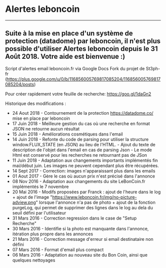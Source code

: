 Alertes leboncoin
====================

----------------------------------------------------------------------------------------------------------------------------------------
Suite à la mise en place d'un système de protection (datadome) par leboncoin, il n'est plus possible d'utiliser Alertes leboncoin depuis le 31 Août 2018.
Votre aide est bienvenue :)
----------------------------------------------------------------------------------------------------------------------------------------

Script d'alertes email leboncoin.fr via Google Docs
Fork du projet de St3ph-fr (https://plus.google.com/u/0/b/116856005769817085204/116856005769817085204/posts)

Pour créer rapidement votre feuille de recherche: https://goo.gl/1daGn2

Historique des modifications :
 * 24 Aout 2018 - Contournement de la protection https://datadome.co/ mise en place par leboncoin
 * 17 Juin 2018 - Meilleure gestion du cas où une recherche en format JSON ne retourne aucun résultat
 * 15 Juin 2018 - Améliorations cosmétiques dans l'email 
 * 14 Juin 2018 - Refonte du code de parsing pour utiliser la structure window.FLUX_STATE (en JSON) au lieu de l'HTML.
                - Ajout du texte de description de l'objet dans l'email en cas de parsing Json
                - Le mode Html est conservé pour les recherches ne retournant pas de JSon
 * 11 Juin 2018 - Adaptation aux changements importants implémentés fin mai/début juin. Les images ne peuvent cependant plus être récupérées.
 * 14 Sept 2017 - Correction: images n'apparaissant plus dans les emails
 * 01 Aout 2017 - Gère le cas où aucun prix n'est précisé dans l'annonce
 * 08 Nov  2016 - Adaptation aux changements du site LeBonCoin.fr implémentés le 7 novembre
 * 20 Mai  2016 - Modifs proposées par Franck : ajout de l'heure dans le log + ajout de l'image "https://www.leboncoin.fr/img/no-picture-adview.png" lorsque l'annonce n'a pas de photo + ajout de la fonction purgeLog, qui permet de supprimer des lignes dans le log au dela du seuil défini par l'utilisateur
 * 31 Mars 2016 - Correction regression dans le case de "Setup Recherche"
 * 30 Mars 2016 - Identifie si la photo est manquante dans l'annonce, itération plus propre dans les annonces
 * 21 Mars 2016 - Correction message d'erreur si email destinataire non défini
 * 07 Mars 2016 - Format d'email plus compact
 * 06 Mars 2016 - Adaptation au nouveau site du Bon Coin, ainsi que quelques nettoyages
